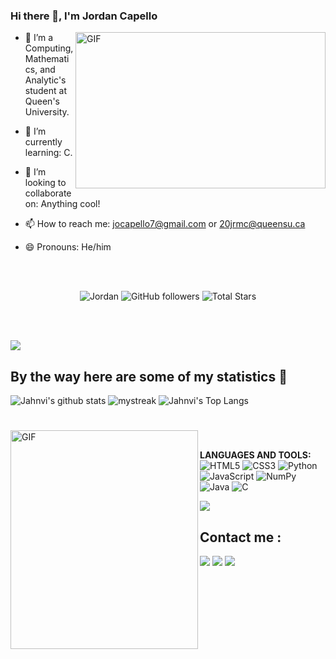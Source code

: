 ### Hi there 👋, I'm Jordan Capello <br/>


<a target="_blank">
  <img align="right" height="250" width="400" alt="GIF" src="https://github.com/jocapello/Jordan Capello/blob/main/code.gif">
</a>

- 🔭 I’m a Computing, Mathematics, and Analytic's student at Queen's University.

- 🌱 I’m currently learning: C.
- 👯 I’m looking to collaborate on: Anything cool!
- 📫 How to reach me: jocapello7@gmail.com or 20jrmc@queensu.ca
- 😄 Pronouns: He/him



</br>
</br>
<p align="center" >  
  <img src="https://komarev.com/ghpvc/?username=jocapello" alt=" Jordan" />
  <img alt="GitHub followers" src="https://img.shields.io/github/followers/jocapello?label=Followers&style=social"> 
  <img src="https://img.shields.io/github/stars/jocapello?label=Stars" alt="Total Stars">
</p>

<br/>
<br/>


<a href="https://www.youtube.com/watch?v=dQw4w9WgXcQ"><img src="https://user-images.githubusercontent.com/73097560/115834477-dbab4500-a447-11eb-908a-139a6edaec5c.gif"></a>

## By the way here are some of my statistics 🚀
![Jahnvi's github stats](https://github-readme-stats.vercel.app/api?username=jocapello&show_icons=true&theme=radical)
<img src="https://github-readme-streak-stats.herokuapp.com/?user=jocapello&theme=tokyonight" alt="mystreak"/>
![Jahnvi's Top Langs](https://github-readme-stats.vercel.app/api/top-langs/?username=jocapello&theme=tokyonight&layout=compact)


#

<a target="_blank"><img align="left" height="350" width="300" alt="GIF" src="https://github.com/jocapello/jocapello/blob/main/github.gif"></a>
<br/>


**LANGUAGES AND TOOLS:**  
<img alt="HTML5" src="https://img.shields.io/badge/html5%20-%23E34F26.svg?&style=for-the-badge&logo=html5&logoColor=white"/>
<img alt="CSS3" src="https://img.shields.io/badge/css3%20-%231572B6.svg?&style=for-the-badge&logo=css3&logoColor=white"/>
<img alt="Python" src="https://img.shields.io/badge/python%20-%2314354C.svg?&style=for-the-badge&logo=python&logoColor=white"/> 
<img alt="JavaScript" src="https://img.shields.io/badge/javascript%20-%23323330.svg?&style=for-the-badge&logo=javascript&logoColor=%23F7DF1E"/>
<img alt="NumPy" src="https://img.shields.io/badge/numpy%20-%23013243.svg?&style=for-the-badge&logo=numpy&logoColor=white" />
<img alt="Java" src="https://img.shields.io/badge/java-%23ED8B00.svg?&style=for-the-badge&logo=java&logoColor=white"/> 
<img alt="C" src="https://img.shields.io/badge/c%20-%2300599C.svg?&style=for-the-badge&logo=c&logoColor=white"/>



<a href="https://www.youtube.com/watch?v=dQw4w9WgXcQ"><img src="https://user-images.githubusercontent.com/73097560/115834477-dbab4500-a447-11eb-908a-139a6edaec5c.gif"></a>

<!--
##  💹 Contribution Graph

<a href="https://github.com/jocapello"><img alt="Activity Graph" src="https://activity-graph.herokuapp.com/graph?username=jocapello&bg_color=1F222E&color=F8D866&line=F85D7F&point=FFFFFF&hide_border=true" /></a>
<Br>
 
-->

## Contact me : 

  
  
[![](https://img.shields.io/badge/linkedin-%230077B5.svg?&style=for-the-badge&logo=linkedin&logoColor=white)](https://www.linkedin.com/in/jocapello/)
[![](https://img.shields.io/badge/Gmail-D14836?style=for-the-badge&logo=gmail&logoColor=white)](mailto:Gs5375559n@gmail.com)
[![](https://img.shields.io/badge/Microsoft_Outlook-0078D4?style=for-the-badge&logo=microsoft-outlook&logoColor=white)](mailto:21gsgs@queensu.ca)